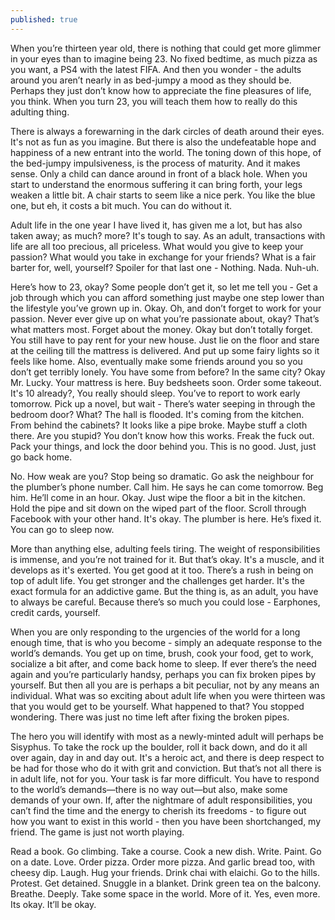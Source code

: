 ```yaml
---
published: true
---
```

When you’re thirteen year old, there is nothing that could get more glimmer in your eyes than to imagine being 23. No fixed bedtime, as much pizza as you want, a PS4 with the latest FIFA. And then you wonder - the adults around you aren’t nearly in as bed-jumpy a mood as they should be. Perhaps they just don’t know how to appreciate the fine pleasures of life, you think. When you turn 23, you will teach them how to really do this adulting thing. 

There is always a forewarning in the dark circles of death around their eyes. It's not as fun as you imagine. But there is also the undefeatable hope and happiness of a new entrant into the world. The toning down of this hope, of the bed-jumpy impulsiveness, is the process of maturity. And it makes sense. Only a child can dance around in front of a black hole. When you start to understand the enormous suffering it can bring forth, your legs weaken a little bit. A chair starts to seem like a nice perk. You like the blue one, but eh, it costs a bit much. You can do without it.
 
Adult life in the one year I have lived it, has given me a lot, but has also taken away; as much? more? It's tough to say. As an adult, transactions with life are all too precious, all priceless. What would you give to keep your passion? What would you take in exchange for your friends? What is a fair barter for, well, yourself? Spoiler for that last one - Nothing. Nada. Nuh-uh. 

Here’s how to 23, okay? Some people don’t get it, so let me tell you - Get a job through which you can afford something just maybe one step lower than the lifestyle you’ve grown up in. Okay. Oh, and don’t forget to work for your passion. Never ever give up on what you’re passionate about, okay? That’s what matters most. Forget about the money. Okay but don’t totally forget.  You still have to pay rent for your new house. Just lie on the floor and stare at the ceiling till the mattress is delivered. And put up some fairy lights so it feels like home. Also, eventually make some friends around you so you don’t get terribly lonely. You have some from before? In the same city? Okay Mr. Lucky. Your mattress is here. Buy bedsheets soon. Order some takeout. It's 10 already?, You really should sleep. You’ve to report to work early tomorrow. Pick up a novel, but wait - There’s water seeping in through the bedroom door? What? The hall is flooded. It's coming from the kitchen. From behind the cabinets? It looks like a pipe broke. Maybe stuff a cloth there. Are you stupid? You don’t know how this works. Freak the fuck out. Pack your things, and lock the door behind you. This is no good. Just, just go back home. 

No. How weak are you? Stop being so dramatic. Go ask the neighbour for the plumber’s phone number. Call him. He says he can come tomorrow. Beg him. He’ll come in an hour. Okay. Just wipe the floor a bit in the kitchen. Hold the pipe and sit down on the wiped part of the floor. Scroll through Facebook with your other hand. It's okay. The plumber is here. He’s fixed it. You can go to sleep now. 

More than anything else, adulting feels tiring. The weight of responsibilities is immense, and you’re not trained for it. But that’s okay. It's a muscle, and it develops as it's exerted. You get good at it too. There’s a rush in being on top of adult life. You get stronger and the challenges get harder. It's the exact formula for an addictive game. But the thing is, as an adult, you have to always be careful. Because there’s so much you could lose - Earphones, credit cards, yourself. 

When you are only responding to the urgencies of the world for a long enough time, that is who you become - simply an adequate response to the world’s demands. You get up on time, brush, cook your food, get to work, socialize a bit after, and come back home to sleep. If ever there’s the need again and you’re particularly handsy, perhaps you can fix broken pipes by yourself. But then all you are is perhaps a bit peculiar, not by any means an individual. What was so exciting about adult life when you were thirteen was that you would get to be yourself. What happened to that? You stopped wondering. There was just no time left after fixing the broken pipes.

The hero you will identify with most as a newly-minted adult will perhaps be Sisyphus. To take the rock up the boulder, roll it back down, and do it all over again, day in and day out. It's a heroic act, and there is deep respect to be had for those who do it with grit and conviction. But that’s not all there is in adult life, not for you. Your task is far more difficult. You have to respond to the world’s demands—there is no way out—but also, make some demands of your own. If, after the nightmare of adult responsibilities, you can’t find the time and the energy to cherish its freedoms - to figure out how you want to exist in this world - then you have been shortchanged, my friend. The game is just not worth playing. 

Read a book. Go climbing. Take a course. Cook a new dish. Write. Paint. Go on a date. Love. Order pizza. Order more pizza. And garlic bread too, with cheesy dip. Laugh. Hug your friends. Drink chai with elaichi. Go to the hills. Protest. Get detained. Snuggle in a blanket. Drink green tea on the balcony. Breathe. Deeply. Take some space in the world. More of it. Yes, even more. Its okay. It’ll be okay.
